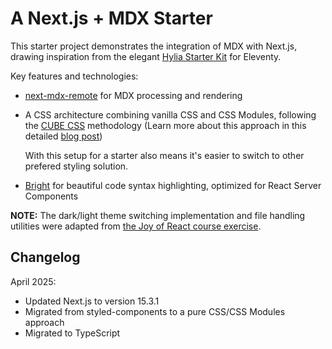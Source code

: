 # A Next.js + MDX Starter

This starter project demonstrates the integration of MDX with Next.js, drawing inspiration from the elegant [Hylia Starter Kit](https://hylia.website/) for Eleventy.

Key features and technologies:

- [next-mdx-remote](https://github.com/hashicorp/next-mdx-remote) for MDX processing and rendering
- A CSS architecture combining vanilla CSS and CSS Modules, following the [CUBE CSS](https://cube.fyi/) methodology (Learn more about this approach in this detailed [blog post](https://piccalil.li/blog/cube-css/))

  With this setup for a starter also means it's easier to switch to other prefered styling solution.

- [Bright](https://bright.codehike.org/) for beautiful code syntax highlighting, optimized for React Server Components

**NOTE:** The dark/light theme switching implementation and file handling utilities were adapted from [the Joy of React course exercise](https://github.com/joy-of-react/project-blog).

## Changelog

April 2025:

- Updated Next.js to version 15.3.1
- Migrated from styled-components to a pure CSS/CSS Modules approach
- Migrated to TypeScript

